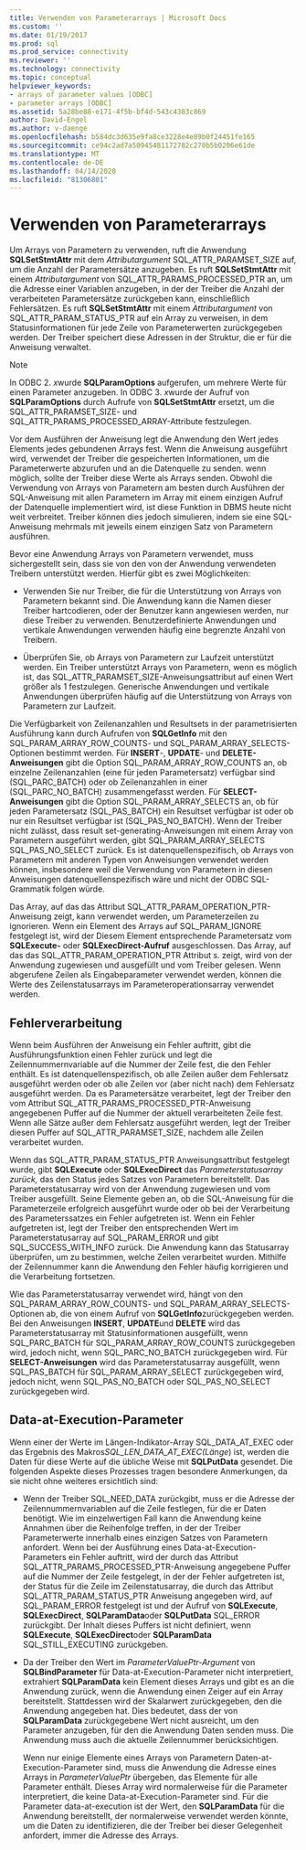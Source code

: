 ```yaml
---
title: Verwenden von Parameterarrays | Microsoft Docs
ms.custom: ''
ms.date: 01/19/2017
ms.prod: sql
ms.prod_service: connectivity
ms.reviewer: ''
ms.technology: connectivity
ms.topic: conceptual
helpviewer_keywords:
- arrays of parameter values [ODBC]
- parameter arrays [ODBC]
ms.assetid: 5a28be88-e171-4f5b-bf4d-543c4383c869
author: David-Engel
ms.author: v-daenge
ms.openlocfilehash: b584dc3d635e9fa8ce3228e4e89b0f24451fe165
ms.sourcegitcommit: ce94c2ad7a50945481172782c270b5b0206e61de
ms.translationtype: MT
ms.contentlocale: de-DE
ms.lasthandoff: 04/14/2020
ms.locfileid: "81306801"
---
```

# <a name="using-arrays-of-parameters"></a>Verwenden von Parameterarrays
Um Arrays von Parametern zu verwenden, ruft die Anwendung **SQLSetStmtAttr** mit dem *Attributargument* SQL_ATTR_PARAMSET_SIZE auf, um die Anzahl der Parametersätze anzugeben. Es ruft **SQLSetStmtAttr** mit einem *Attributargument* von SQL_ATTR_PARAMS_PROCESSED_PTR an, um die Adresse einer Variablen anzugeben, in der der Treiber die Anzahl der verarbeiteten Parametersätze zurückgeben kann, einschließlich Fehlersätzen. Es ruft **SQLSetStmtAttr** mit einem *Attributargument* von SQL_ATTR_PARAM_STATUS_PTR auf ein Array zu verweisen, in dem Statusinformationen für jede Zeile von Parameterwerten zurückgegeben werden. Der Treiber speichert diese Adressen in der Struktur, die er für die Anweisung verwaltet.  
  
> [!NOTE]  
>  In ODBC 2. *x*wurde **SQLParamOptions** aufgerufen, um mehrere Werte für einen Parameter anzugeben. In ODBC 3. *x*wurde der Aufruf von **SQLParamOptions** durch Aufrufe von **SQLSetStmtAttr** ersetzt, um die SQL_ATTR_PARAMSET_SIZE- und SQL_ATTR_PARAMS_PROCESSED_ARRAY-Attribute festzulegen.  
  
 Vor dem Ausführen der Anweisung legt die Anwendung den Wert jedes Elements jedes gebundenen Arrays fest. Wenn die Anweisung ausgeführt wird, verwendet der Treiber die gespeicherten Informationen, um die Parameterwerte abzurufen und an die Datenquelle zu senden. wenn möglich, sollte der Treiber diese Werte als Arrays senden. Obwohl die Verwendung von Arrays von Parametern am besten durch Ausführen der SQL-Anweisung mit allen Parametern im Array mit einem einzigen Aufruf der Datenquelle implementiert wird, ist diese Funktion in DBMS heute nicht weit verbreitet. Treiber können dies jedoch simulieren, indem sie eine SQL-Anweisung mehrmals mit jeweils einem einzigen Satz von Parametern ausführen.  
  
 Bevor eine Anwendung Arrays von Parametern verwendet, muss sichergestellt sein, dass sie von den von der Anwendung verwendeten Treibern unterstützt werden. Hierfür gibt es zwei Möglichkeiten:  
  
-   Verwenden Sie nur Treiber, die für die Unterstützung von Arrays von Parametern bekannt sind. Die Anwendung kann die Namen dieser Treiber hartcodieren, oder der Benutzer kann angewiesen werden, nur diese Treiber zu verwenden. Benutzerdefinierte Anwendungen und vertikale Anwendungen verwenden häufig eine begrenzte Anzahl von Treibern.  
  
-   Überprüfen Sie, ob Arrays von Parametern zur Laufzeit unterstützt werden. Ein Treiber unterstützt Arrays von Parametern, wenn es möglich ist, das SQL_ATTR_PARAMSET_SIZE-Anweisungsattribut auf einen Wert größer als 1 festzulegen. Generische Anwendungen und vertikale Anwendungen überprüfen häufig auf die Unterstützung von Arrays von Parametern zur Laufzeit.  
  
 Die Verfügbarkeit von Zeilenanzahlen und Resultsets in der parametrisierten Ausführung kann durch Aufrufen von **SQLGetInfo** mit den SQL_PARAM_ARRAY_ROW_COUNTS- und SQL_PARAM_ARRAY_SELECTS-Optionen bestimmt werden. Für **INSERT**-, **UPDATE**- und **DELETE-Anweisungen** gibt die Option SQL_PARAM_ARRAY_ROW_COUNTS an, ob einzelne Zeilenanzahlen (eine für jeden Parametersatz) verfügbar sind (SQL_PARC_BATCH) oder ob Zeilenanzahlen in einer (SQL_PARC_NO_BATCH) zusammengefasst werden. Für **SELECT-Anweisungen** gibt die Option SQL_PARAM_ARRAY_SELECTS an, ob für jeden Parametersatz (SQL_PAS_BATCH) ein Resultset verfügbar ist oder ob nur ein Resultset verfügbar ist (SQL_PAS_NO_BATCH). Wenn der Treiber nicht zulässt, dass result set-generating-Anweisungen mit einem Array von Parametern ausgeführt werden, gibt SQL_PARAM_ARRAY_SELECTS SQL_PAS_NO_SELECT zurück. Es ist datenquellenspezifisch, ob Arrays von Parametern mit anderen Typen von Anweisungen verwendet werden können, insbesondere weil die Verwendung von Parametern in diesen Anweisungen datenquellenspezifisch wäre und nicht der ODBC SQL-Grammatik folgen würde.  
  
 Das Array, auf das das Attribut SQL_ATTR_PARAM_OPERATION_PTR-Anweisung zeigt, kann verwendet werden, um Parameterzeilen zu ignorieren. Wenn ein Element des Arrays auf SQL_PARAM_IGNORE festgelegt ist, wird der Diesem Element entsprechende Parametersatz vom **SQLExecute-** oder **SQLExecDirect-Aufruf** ausgeschlossen. Das Array, auf das das SQL_ATTR_PARAM_OPERATION_PTR Attribut s. zeigt, wird von der Anwendung zugewiesen und ausgefüllt und vom Treiber gelesen. Wenn abgerufene Zeilen als Eingabeparameter verwendet werden, können die Werte des Zeilenstatusarrays im Parameteroperationsarray verwendet werden.  
  
## <a name="error-processing"></a>Fehlerverarbeitung  
 Wenn beim Ausführen der Anweisung ein Fehler auftritt, gibt die Ausführungsfunktion einen Fehler zurück und legt die Zeilennummernvariable auf die Nummer der Zeile fest, die den Fehler enthält. Es ist datenquellenspezifisch, ob alle Zeilen außer dem Fehlersatz ausgeführt werden oder ob alle Zeilen vor (aber nicht nach) dem Fehlersatz ausgeführt werden. Da es Parametersätze verarbeitet, legt der Treiber den vom Attribut SQL_ATTR_PARAMS_PROCESSED_PTR-Anweisung angegebenen Puffer auf die Nummer der aktuell verarbeiteten Zeile fest. Wenn alle Sätze außer dem Fehlersatz ausgeführt werden, legt der Treiber diesen Puffer auf SQL_ATTR_PARAMSET_SIZE, nachdem alle Zeilen verarbeitet wurden.  
  
 Wenn das SQL_ATTR_PARAM_STATUS_PTR Anweisungsattribut festgelegt wurde, gibt **SQLExecute** oder **SQLExecDirect** das *Parameterstatusarray zurück,* das den Status jedes Satzes von Parametern bereitstellt. Das Parameterstatusarray wird von der Anwendung zugewiesen und vom Treiber ausgefüllt. Seine Elemente geben an, ob die SQL-Anweisung für die Parameterzeile erfolgreich ausgeführt wurde oder ob bei der Verarbeitung des Parameterssatzes ein Fehler aufgetreten ist. Wenn ein Fehler aufgetreten ist, legt der Treiber den entsprechenden Wert im Parameterstatusarray auf SQL_PARAM_ERROR und gibt SQL_SUCCESS_WITH_INFO zurück. Die Anwendung kann das Statusarray überprüfen, um zu bestimmen, welche Zeilen verarbeitet wurden. Mithilfe der Zeilennummer kann die Anwendung den Fehler häufig korrigieren und die Verarbeitung fortsetzen.  
  
 Wie das Parameterstatusarray verwendet wird, hängt von den SQL_PARAM_ARRAY_ROW_COUNTS- und SQL_PARAM_ARRAY_SELECTS-Optionen ab, die von einem Aufruf von **SQLGetInfo**zurückgegeben werden. Bei den Anweisungen **INSERT**, **UPDATE**und **DELETE** wird das Parameterstatusarray mit Statusinformationen ausgefüllt, wenn SQL_PARC_BATCH für SQL_PARAM_ARRAY_ROW_COUNTS zurückgegeben wird, jedoch nicht, wenn SQL_PARC_NO_BATCH zurückgegeben wird. Für **SELECT-Anweisungen** wird das Parameterstatusarray ausgefüllt, wenn SQL_PAS_BATCH für SQL_PARAM_ARRAY_SELECT zurückgegeben wird, jedoch nicht, wenn SQL_PAS_NO_BATCH oder SQL_PAS_NO_SELECT zurückgegeben wird.  
  
## <a name="data-at-execution-parameters"></a>Data-at-Execution-Parameter  
 Wenn einer der Werte im Längen-Indikator-Array SQL_DATA_AT_EXEC oder das Ergebnis des Makros*SQL_LEN_DATA_AT_EXEC(Länge*) ist, werden die Daten für diese Werte auf die übliche Weise mit **SQLPutData** gesendet. Die folgenden Aspekte dieses Prozesses tragen besondere Anmerkungen, da sie nicht ohne weiteres ersichtlich sind:  
  
-   Wenn der Treiber SQL_NEED_DATA zurückgibt, muss er die Adresse der Zeilennummernvariablen auf die Zeile festlegen, für die er Daten benötigt. Wie im einzelwertigen Fall kann die Anwendung keine Annahmen über die Reihenfolge treffen, in der der Treiber Parameterwerte innerhalb eines einzigen Satzes von Parametern anfordert. Wenn bei der Ausführung eines Data-at-Execution-Parameters ein Fehler auftritt, wird der durch das Attribut SQL_ATTR_PARAMS_PROCESSED_PTR-Anweisung angegebene Puffer auf die Nummer der Zeile festgelegt, in der der Fehler aufgetreten ist, der Status für die Zeile im Zeilenstatusarray, die durch das Attribut SQL_ATTR_PARAM_STATUS_PTR Anweisung angegeben wird, auf SQL_PARAM_ERROR festgelegt ist und der Aufruf von **SQLExecute**, **SQLExecDirect**, **SQLParamData**oder **SQLPutData** SQL_ERROR zurückgibt. Der Inhalt dieses Puffers ist nicht definiert, wenn **SQLExecute**, **SQLExecDirect**oder **SQLParamData** SQL_STILL_EXECUTING zurückgeben.  
  
-   Da der Treiber den Wert im *ParameterValuePtr-Argument* von **SQLBindParameter** für Data-at-Execution-Parameter nicht interpretiert, extrahiert **SQLParamData** kein Element dieses Arrays und gibt es an die Anwendung zurück, wenn die Anwendung einen Zeiger auf ein Array bereitstellt. Stattdessen wird der Skalarwert zurückgegeben, den die Anwendung angegeben hat. Dies bedeutet, dass der von **SQLParamData** zurückgegebene Wert nicht ausreicht, um den Parameter anzugeben, für den die Anwendung Daten senden muss. Die Anwendung muss auch die aktuelle Zeilennummer berücksichtigen.  
  
     Wenn nur einige Elemente eines Arrays von Parametern Daten-at-Execution-Parameter sind, muss die Anwendung die Adresse eines Arrays in *ParameterValuePtr* übergeben, das Elemente für alle Parameter enthält. Dieses Array wird normalerweise für die Parameter interpretiert, die keine Data-at-Execution-Parameter sind. Für die Parameter data-at-execution ist der Wert, den **SQLParamData** für die Anwendung bereitstellt, der normalerweise verwendet werden könnte, um die Daten zu identifizieren, die der Treiber bei dieser Gelegenheit anfordert, immer die Adresse des Arrays.
